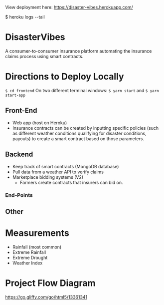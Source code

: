 View deployment here: https://disaster-vibes.herokuapp.com/

$ heroku logs --tail

# DisasterVibes
A consumer-to-consumer insurance platform automating the insurance claims process using smart contracts.

# Directions to Deploy Locally
```$ cd frontend```
On two different terminal windows:
```$ yarn start```
and
```$ yarn start-app```

## Front-End
- Web app (host on Heroku)
- Insurance contracts can be created by inputting specific policies (such as different weather conditions qualifying for disaster conditions, payouts) to create a smart contract based on those parameters.

## Backend
- Keep track of smart contracts (MongoDB database)
- Pull data from a weather API to verify claims
- Marketplace bidding systems (V2)
    - Farmers create contracts that insurers can bid on.
### End-Points


## Other
# Measurements
- Rainfall (most common)
- Extreme Rainfall
- Extreme Drought
- Weather Index

# Project Flow Diagram
https://go.gliffy.com/go/html5/13361341

